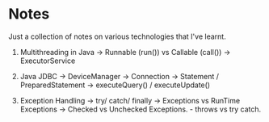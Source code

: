 # Notes

Just a collection of notes on various technologies that I've learnt.

1. Multithreading in Java -> Runnable (run()) vs Callable (call()) -> ExecutorService

2. Java JDBC -> DeviceManager -> Connection -> Statement / PreparedStatement -> executeQuery() / executeUpdate()

3. Exception Handling -> try/ catch/ finally -> Exceptions vs RunTime Exceptions -> Checked vs Unchecked Exceptions. - throws vs try catch.
